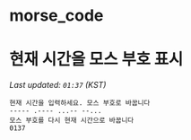 # morse_code
# 현재 시간을 모스 부호 표시
<!-- MORSE_TIME_START -->
_Last updated: `01:37` (KST)_

```
현재 시간을 입력하세요. 모스 부호로 바꿉니다
----- .---- ...-- --...
모스 부호를 다시 현재 시간으로 바꿉니다
0137
```
<!-- MORSE_TIME_END -->
